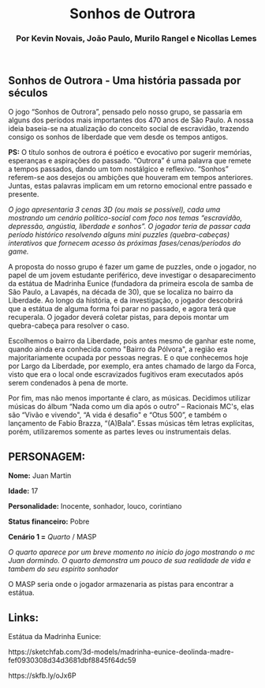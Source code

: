 <h1 align="center">Sonhos de Outrora</h1>

<h3 align="right">Por Kevin Novais, João Paulo, Murilo Rangel e Nicollas Lemes</h3>
<br>
<h2>Sonhos de Outrora - Uma história passada por séculos</h2>

<p>O jogo “Sonhos de Outrora”, pensado pelo nosso grupo, se passaria em alguns dos períodos mais importantes dos 470 anos de São Paulo. A nossa ideia baseia-se na atualização do conceito social de escravidão, trazendo consigo os sonhos de liberdade que vem desde os tempos antigos.</p>

<p><strong>PS:</strong> O título sonhos de outrora é poético e evocativo por sugerir memórias, esperanças e aspirações do passado. “Outrora” é uma palavra que remete a tempos passados, dando um tom nostálgico e reflexivo. “Sonhos” referem-se aos desejos ou ambições que houveram em tempos anteriores. Juntas, estas palavras implicam em um retorno emocional entre passado e presente.</p>

<p><em>O jogo apresentaria 3 cenas 3D (ou mais se possível), cada uma mostrando um cenário político-social com foco nos temas “escravidão, depressão, angústia, liberdade e sonhos”. O jogador teria de passar cada período histórico resolvendo alguns mini puzzles (quebra-cabeças) interativos que fornecem acesso às próximas fases/cenas/períodos do game.</em></p>

<p>A proposta do nosso grupo é fazer um game de puzzles, onde o jogador, no papel de um jovem estudante periférico, deve investigar o desaparecimento da estátua de Madrinha Eunice (fundadora da primeira escola de samba de São Paulo, a Lavapés, na década de 30), que se localiza no bairro da Liberdade. Ao longo da história, e da investigação, o jogador descobrirá que a estátua de alguma forma foi parar no passado, e agora terá que recuperala.
O jogador deverá coletar pistas, para depois montar um quebra-cabeça para resolver o caso.</p>

<p>Escolhemos o bairro da Liberdade, pois antes mesmo de ganhar este nome, quando ainda era conhecida como "Bairro da Pólvora", a região era majoritariamente ocupada por pessoas negras. E o que conhecemos hoje por Largo da Liberdade, por exemplo, era antes chamado de largo da Forca, visto que era o local onde escravizados fugitivos eram executados após serem condenados à pena de morte.</p>

<p>Por fim, mas não menos importante é claro, as músicas. Decidimos utilizar músicas do álbum “Nada como um dia após o outro” – Racionais MC's, elas são “Vivão e vivendo", “A vida é desafio" e “Otus 500”, e também o lançamento de Fabio Brazza, “(A)Bala”. Essas músicas têm letras explícitas, porém, utilizaremos somente as partes leves ou instrumentais delas.</p>

<h2><strong>PERSONAGEM:</strong></h2>

<p><strong>Nome:</strong> Juan Martin</p>
<p><strong>Idade:</strong> 17</p>
<p><strong>Personalidade:</strong> Inocente, sonhador, louco, corintiano</p>
<p><strong>Status financeiro:</strong> Pobre</p>
<p><strong>Cenário 1 =</strong> <em>Quarto</em> / MASP</p>
<p><em>O quarto aparece por um breve momento no inicio do jogo mostrando o mc Juan dormindo. O quarto demonstra um pouco de sua realidade de vida e tambem do seu espirito sonhador</em></p>
<p>O MASP seria onde o jogador armazenaria as pistas para encontrar a estátua.</p>

<h2><strong>Links:</strong></h2>
<p>Estátua da Madrinha Eunice:</p>
<p>https://sketchfab.com/3d-models/madrinha-eunice-deolinda-madre-fef0930308d34d3681dbf8845f64dc59</p>
<p>https://skfb.ly/oJx6P</p>
